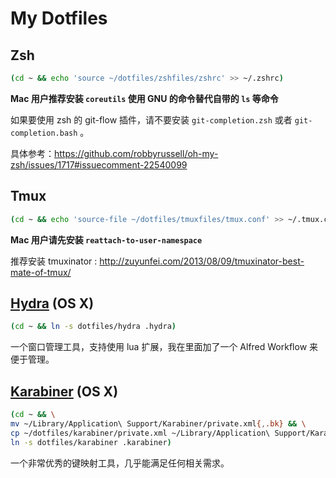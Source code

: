 # My Dotfiles

## Zsh

```sh
(cd ~ && echo 'source ~/dotfiles/zshfiles/zshrc' >> ~/.zshrc)
```

**Mac 用户推荐安装 `coreutils` 使用 GNU 的命令替代自带的 `ls` 等命令**

如果要使用 zsh 的 git-flow 插件，请不要安装 `git-completion.zsh` 或者 `git-
completion.bash` 。

具体参考：https://github.com/robbyrussell/oh-my-zsh/issues/1717#issuecomment-22540099

## Tmux

```bash
(cd ~ && echo 'source-file ~/dotfiles/tmuxfiles/tmux.conf' >> ~/.tmux.conf)
```

**Mac 用户请先安装 `reattach-to-user-namespace`**

推荐安装 tmuxinator : http://zuyunfei.com/2013/08/09/tmuxinator-best-mate-of-tmux/

## [Hydra](https://github.com/sdegutis/hydra) (OS X)

```bash
(cd ~ && ln -s dotfiles/hydra .hydra)
```

一个窗口管理工具，支持使用 lua 扩展，我在里面加了一个 Alfred Workflow 来便于管理。

## [Karabiner](https://pqrs.org/osx/karabiner/) (OS X)

```bash
(cd ~ && \
mv ~/Library/Application\ Support/Karabiner/private.xml{,.bk} && \
cp ~/dotfiles/karabiner/private.xml ~/Library/Application\ Support/Karabiner/private.xml && \
ln -s dotfiles/karabiner .karabiner)
```

一个非常优秀的键映射工具，几乎能满足任何相关需求。

